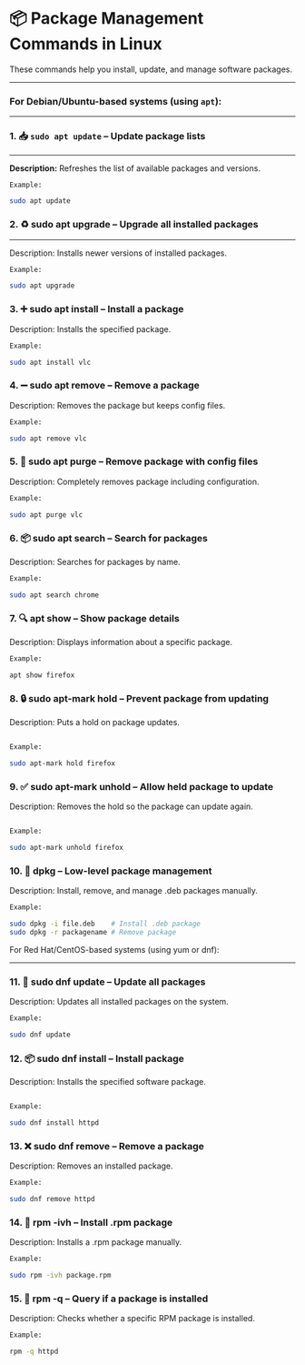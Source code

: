 

# 📦 Package Management Commands in Linux

These commands help you install, update, and manage software packages.

---

### For Debian/Ubuntu-based systems (using `apt`):

---

### 1. 📥 `sudo apt update` – Update package lists  
___
**Description:** Refreshes the list of available packages and versions.  

```bash
Example:

sudo apt update
```

### 2. ♻️ sudo apt upgrade – Upgrade all installed packages
___
Description: Installs newer versions of installed packages.
```bash
Example:

sudo apt upgrade
```

### 3. ➕ sudo apt install – Install a package

Description: Installs the specified package.

```bash
Example:

sudo apt install vlc

```

### 4. ➖ sudo apt remove – Remove a package

Description: Removes the package but keeps config files.
```bash
Example:

sudo apt remove vlc


```

### 5. 🧹 sudo apt purge – Remove package with config files

Description: Completely removes package including configuration.

```bash
Example:

sudo apt purge vlc


```

### 6. 📦 sudo apt search – Search for packages

Description: Searches for packages by name.

```bash
Example:

sudo apt search chrome

```

### 7. 🔍 apt show – Show package details

Description: Displays information about a specific package.

```bash
Example:

apt show firefox

```

### 8. 🔒 sudo apt-mark hold – Prevent package from updating

Description: Puts a hold on package updates.
```bash

Example:

sudo apt-mark hold firefox

```

### 9. ✅ sudo apt-mark unhold – Allow held package to update

Description: Removes the hold so the package can update again.
```bash

Example:

sudo apt-mark unhold firefox

```

### 10. 🧩 dpkg – Low-level package management

Description: Install, remove, and manage .deb packages manually.
```bash
Example:

sudo dpkg -i file.deb    # Install .deb package
sudo dpkg -r packagename # Remove package
```

For Red Hat/CentOS-based systems (using yum or dnf):


---

### 11. 🔁 sudo dnf update – Update all packages

Description: Updates all installed packages on the system.

```bash
Example:

sudo dnf update

```

### 12. 📦 sudo dnf install – Install package

Description: Installs the specified software package.
```bash

Example:

sudo dnf install httpd

```

### 13. ❌ sudo dnf remove – Remove a package

Description: Removes an installed package.

```bash
Example:

sudo dnf remove httpd
```

### 14. 📄 rpm -ivh – Install .rpm package

Description: Installs a .rpm package manually.
```bash
Example:

sudo rpm -ivh package.rpm
```

### 15. 🔎 rpm -q – Query if a package is installed

Description: Checks whether a specific RPM package is installed.

```bash
Example:

rpm -q httpd
```